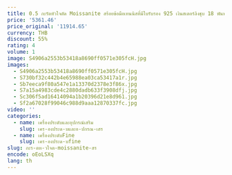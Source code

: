 ```yaml
---
title: 0.5 กะรัตหัวใจตัด Moissanite สร้อยข้อมือเทนนิสที่มีใบรับรอง 925 เงินสเตอร์ลิงชุบ 18 พันทองสร้อยข้อมือเพชรสําหรับผู้หญิง
price: '5361.46'
price_original: '11914.65'
currency: THB
discount: 55%
rating: 4
volume: 1
image: S4906a2553b53418a8690ff0571e305fcH.jpg
images:
  - S4906a2553b53418a8690ff0571e305fcH.jpg
  - S730bf32c442b4e65988ea03ca53417a1r.jpg
  - Sb7eeca9f80a547e1a13370d2378e3f86x.jpg
  - S7a15a4983cde4c2880dadb633f3908dfj.jpg
  - Sc306f5ad16414094a1b20396d21e8d961.jpg
  - Sf2a67028f99046c988d9aaa12870337fc.jpg
video: ''
categories:
  - name: เครื่องประดับและอุปกรณ์เสริม
    slug: เคร-องประด-บและอ-ปกรณ-เสร
  - name: เครื่องประดับFine
    slug: เคร-องประด-บfine
slug: กะร-ตห-วใจต-moissanite-สร
encode: oEoLSXq
lang: th
---
```

  